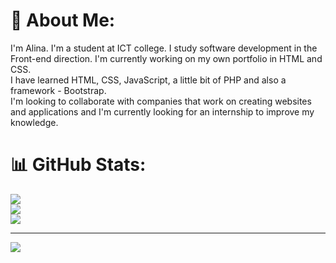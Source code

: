 # 💫 About Me:
I'm Alina. I'm a student at IСT college. I study software development in the Front-end direction.
I'm currently working on my own portfolio in HTML and CSS.<br>I have learned HTML, CSS, JavaScript, a little bit of PHP and also a framework - Bootstrap.<br>I'm looking to collaborate with companies that work on creating websites and applications and I'm currently looking for an internship to improve my knowledge.

# 📊 GitHub Stats:
![](https://github-readme-stats.vercel.app/api?username=alina172&theme=dark&hide_border=false&include_all_commits=false&count_private=false)<br/>
![](https://nirzak-streak-stats.vercel.app/?user=alina172&theme=dark&hide_border=false)<br/>
![](https://github-readme-stats.vercel.app/api/top-langs/?username=alina172&theme=dark&hide_border=false&include_all_commits=false&count_private=false&layout=compact)

---
[![](https://visitcount.itsvg.in/api?id=alina172&icon=0&color=0)](https://visitcount.itsvg.in)

<!-- Proudly created with GPRM ( https://gprm.itsvg.in ) -->
